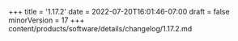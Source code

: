+++
title = '1.17.2'
date = 2022-07-20T16:01:46-07:00
draft = false
minorVersion = 17
+++
content/products/software/details/changelog/1.17.2.md
